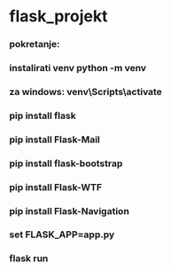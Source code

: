 # flask_projekt
### pokretanje:
### instalirati venv python -m venv
### za windows: venv\Scripts\activate
### pip install flask
### pip install Flask-Mail
### pip install flask-bootstrap
### pip install Flask-WTF
### pip install Flask-Navigation
### set FLASK_APP=app.py
### flask run
